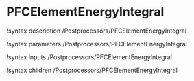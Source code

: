 <!-- MOOSE Documentation Stub: Remove this when content is added. -->

# PFCElementEnergyIntegral
!syntax description /Postprocessors/PFCElementEnergyIntegral

!syntax parameters /Postprocessors/PFCElementEnergyIntegral

!syntax inputs /Postprocessors/PFCElementEnergyIntegral

!syntax children /Postprocessors/PFCElementEnergyIntegral
